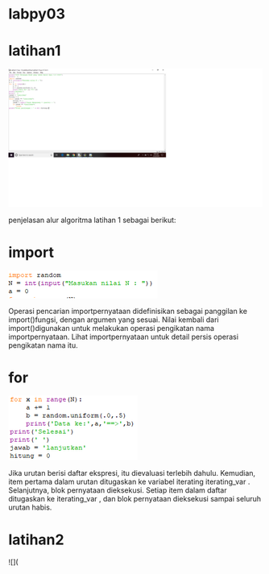 # labpy03
# latihan1

![](https://github.com/fiqhynurfaizalali/labpy03/blob/master/gambar%201.png)

penjelasan alur algoritma latihan 1 sebagai berikut:

# import

![](https://github.com/fiqhynurfaizalali/labpy03/blob/master/gambar3.png)

 Operasi pencarian importpernyataan didefinisikan sebagai panggilan ke 
import()fungsi, dengan argumen yang sesuai. Nilai kembali dari 
import()digunakan untuk melakukan operasi pengikatan nama 
importpernyataan. Lihat importpernyataan untuk detail persis operasi 
pengikatan nama itu.
# for

![](https://github.com/fiqhynurfaizalali/labpy03/blob/master/gambar4.png)

Jika urutan berisi daftar ekspresi, itu dievaluasi terlebih dahulu. 
Kemudian, item pertama dalam urutan ditugaskan ke variabel iterating 
iterating_var . Selanjutnya, blok pernyataan dieksekusi. Setiap item 
dalam daftar ditugaskan ke iterating_var , dan blok pernyataan 
dieksekusi sampai seluruh urutan habis.

# latihan2

![](

